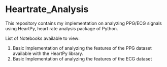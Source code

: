 # Heartrate_Analysis
This repository contains my implementation on analyzing PPG/ECG signals using HeartPy, heart rate analysis package of Python.

List of Notebooks available to view:
1. Basic Implementation of analyzing the features of the PPG dataset available with the HeartPy library.
2. Basic Implementation of analyzing the features of the ECG dataset

